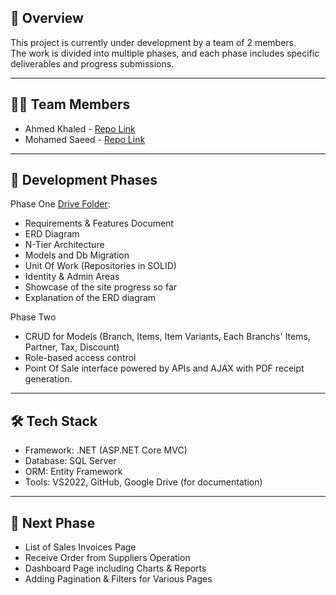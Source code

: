 📌 Overview
-----------
This project is currently under development by a team of 2 members.  
The work is divided into multiple phases, and each phase includes specific deliverables and progress submissions.  

-------------------------------------------
👨‍💻 Team Members
-------------------------------------------
- Ahmed Khaled   - [Repo Link](https://github.com/AhmedMekheimer)
- Mohamed Saeed  - [Repo Link](https://github.com/Mohmaed-Saaed)

-------------------------------------------
🚀 Development Phases
-------------------------------------------

Phase One [Drive Folder](https://drive.google.com/drive/folders/1kZgXwLWGEFpQtJhDeq3bleaSgnHeWIl0?usp=drive_link):
- Requirements & Features Document
- ERD Diagram
- N-Tier Architecture
- Models and Db Migration
- Unit Of Work (Repositories in SOLID)
- Identity & Admin Areas
- Showcase of the site progress so far
- Explanation of the ERD diagram

Phase Two
- CRUD for Models (Branch, Items, Item Variants, Each Branchs' Items, Partner, Tax, Discount)
- Role-based access control
- Point Of Sale interface powered by APIs and AJAX with PDF receipt generation.

-------------------------------------------
🛠 Tech Stack
-------------------------------------------
- Framework: .NET (ASP.NET Core MVC)
- Database: SQL Server
- ORM: Entity Framework
- Tools: VS2022, GitHub, Google Drive (for documentation)

-------------------------------------------
📅 Next Phase
-------------------------------------------
- List of Sales Invoices Page
- Receive Order from Suppliers Operation 
- Dashboard Page including Charts & Reports
- Adding Pagination & Filters for Various Pages
